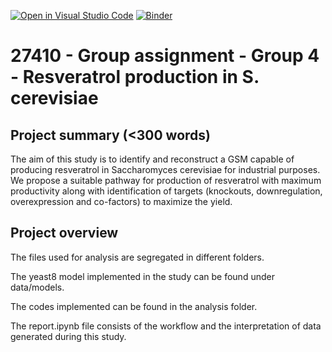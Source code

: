 [![Open in Visual Studio Code](https://classroom.github.com/assets/open-in-vscode-c66648af7eb3fe8bc4f294546bfd86ef473780cde1dea487d3c4ff354943c9ae.svg)](https://classroom.github.com/online_ide?assignment_repo_id=9066773&assignment_repo_type=AssignmentRepo)
[![Binder](https://mybinder.org/badge_logo.svg)](https://mybinder.org/v2/gh/27410/27410-group-assigment-group-4-resveratrol-in-s-cerevisiae/main)

# 27410 - Group assignment - Group 4 - Resveratrol production in S. cerevisiae

## Project summary (<300 words)
The aim of this study is to identify and reconstruct a GSM capable of producing resveratrol in Saccharomyces cerevisiae for industrial purposes. We propose a suitable pathway for production of resveratrol with maximum productivity along with identification of targets (knockouts, downregulation, overexpression and co-factors) to maximize the yield.  

## Project overview
The files used for analysis are segregated in different folders.  

The yeast8 model implemented in the study can be found under data/models. 

The codes implemented can be found in the analysis folder. 

The report.ipynb file consists of the workflow and the interpretation of data generated during this study. 

